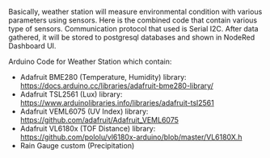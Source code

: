 Basically, weather station will measure environmental condition with various parameters using sensors. Here is the combined code that contain various type of sensors. 
Communication protocol that used is Serial I2C. After data gathered, it will be stored to postgresql databases and shown in NodeRed Dashboard UI.

Arduino Code for Weather Station which contain:
- Adafruit BME280 (Temperature, Humidity)
  library: https://docs.arduino.cc/libraries/adafruit-bme280-library/
- Adafruit TSL2561 (Lux)
  library: https://www.arduinolibraries.info/libraries/adafruit-tsl2561
- Adafruit VEML6075 (UV Index)
  library: https://github.com/adafruit/Adafruit_VEML6075
- Adafruit VL6180x (TOF Distance)
  library: https://github.com/pololu/vl6180x-arduino/blob/master/VL6180X.h
- Rain Gauge custom (Precipitation)
